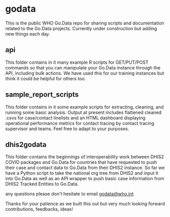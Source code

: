 # godata

This is the public WHO Go.Data repo for sharing scripts and documentation related to the Go.Data projects. Currently under construction but adding new things each day.

## api

This folder contains in it many example R scripts for GET/PUT/POST commands so that you can manipulate your Go.Data instance through the API, including bulk actions. We have used this for our training instances but think it could be helpful for others too.

## sample_report_scripts

This folder contains in it some example scripts for extracting, cleaning, and running some basic analysis. Output at present includes flattened cleaned .csvs for case/contact linelists and an HTML dashboard displaying operational performance metrics for contact tracing by contact tracing supervisor and teams. Feel free to adapt to your purposes.

## dhis2godata

This folder contains the beginnings of interoperability work between DHIS2 COVID packages and Go.Data for countries that have requested to push their case and contact data to Go.Data from their DHIS2 instance. So far we have a Python script to take the national org tree from DHIS2 and input it into Go.Data as well as an API wrapper to push basic case information from DHIS2 Tracked Entities to Go.Data.

any questions please don't hesitate to email godata@who.int

Thanks for your patience as we built this out but very much looking forward contributions, feedbacks, ideas!
